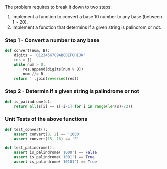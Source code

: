 The problem requires to break it down to two steps:
1. Implement a function to convert a base 10 number to any base (between 1 ~ 20).
2. Implement a function that determins if a given string is palindrom or not.

### Step 1 - Convert a number to any base
```python
def convert(num, B):
    digits = '0123456789ABCDEFGHIJK'
    res = []
    while num > 0:
        res.append(digits[num % B])
        num //= B
    return ''.join(reversed(res))
```

### Step 2 - Determin if a given string is palindrome or not
```python
def is_palindrome(s):
    return all(s[i] == s[-i-1] for i in range(len(s)//2))
```

### Unit Tests of the above functions
```python
def test_convert():
    assert convert(8, 2) == '1000'
    assert convert(15, 16) == 'F'

def test_palindrome():
    assert is_palindrome('1000') == False
    assert is_palindrome('1001') == True
    assert is_palindrome('10101') == True
```
